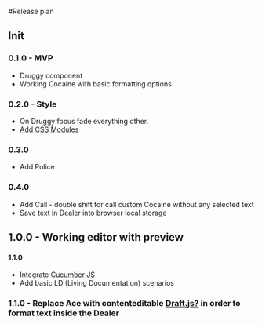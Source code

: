 #Release plan
## Init
### 0.1.0  - MVP 
* Druggy component
* Working Cocaine with basic formatting options

### 0.2.0 - Style
* On Druggy focus fade everything other.
* [Add CSS Modules](https://medium.com/nulogy/how-to-use-css-modules-with-create-react-app-9e44bec2b5c2)

### 0.3.0
* Add Police

### 0.4.0
* Add Call - double shift for call custom Cocaine without any selected text
* Save text in Dealer into browser local storage

## 1.0.0 - Working editor with preview

#### 1.1.0
* Integrate [Cucumber JS](https://github.com/cucumber/cucumber-js)
* Add basic LD (Living Documentation) scenarios

### 1.1.0 - Replace Ace with contenteditable [Draft.js?](https://draftjs.org/) in order to format text inside the Dealer
